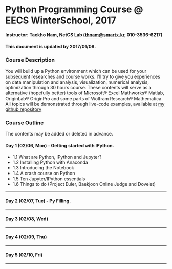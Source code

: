 # Python Programming Course @ EECS WinterSchool, 2017
#### Instructor: Taekho Nam, NetCS Lab (thnam@smartx.kr, 010-3536-6217)
#### This document is updated by 2017/01/08.

### Course Description
You will build up a Python environment which can be used for your subsequent researches and course works. I'll try to give you experiences on data manipulation and analysis, visualization, numerical analysis, optimization through 30 hours course. These contents will serve as a alternative (hopefully better) tools of Microsoft® Excel Mathworks® Matlab, OriginLab® OriginPro and some parts of Wolfram Research® Mathematica. All topics will be demonstrated through live-code examples, available at [my github repository](https://github.com/TaekhoNam/GIST-EECS-WinterSchool-Python-2017)

### Course Outline
The contents may be added or deleted in advance.
#### Day 1 (02/06, Mon) - Getting started with IPython.
* 1.1 What are Python, IPython and Jupyter?
* 1.2 Installing Python with Anaconda
* 1.3 Introducing the Notebook
* 1.4 A crash course on Python
* 1.5 Ten Jupyter/IPython essentials
* 1.6 Things to do (Project Euler, Baekjoon Online Judge and Dovelet)

- - -

#### Day 2 (02/07, Tue) - Py Filling.
- - -
#### Day 3 (02/08, Wed)
- - -
#### Day 4 (02/09, Thu)
- - -
#### Day 5 (02/10, Fri)
- - -
